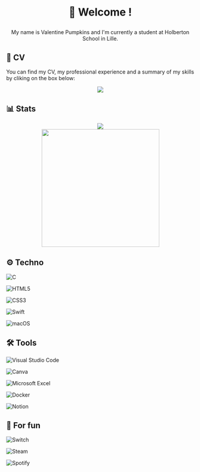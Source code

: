 
# <p align="center">🥦 Welcome ! </p>

<p align="center"> My name is Valentine Pumpkins and I'm currently a student at Holberton School in Lille. </p>

## 📝 CV

You can find my CV, my professional experience and a summary of my skills by cliking on the box below:
<p align="center">
<a href="https://www.linkedin.com/in/valentine-quignon/"> <img src="https://img.shields.io/badge/LinkedIn-0077B5?style=for-the-badge&logo=linkedin&logoColor=white" /> </a>
</p>

## 📊 Stats
<p align="center">
<img widht="430" src="https://github-readme-stats.vercel.app/api?username=ValPumpkins&show_icons=true&theme=synthwave&rank_icon=github"/> </br>

<img width="315" src="https://github-readme-stats.vercel.app/api/top-langs/?username=ValPumpkins&size_weight=0.5&count_weight=0.5&layout=donut-vertical&theme=synthwave"/>
</p>

## ⚙️ Techno

![C](https://img.shields.io/badge/c-%2300599C.svg?style=for-the-badge&logo=c&logoColor=white)

![HTML5](https://img.shields.io/badge/html5-%23E34F26.svg?style=for-the-badge&logo=html5&logoColor=white)

![CSS3](https://img.shields.io/badge/css3-%231572B6.svg?style=for-the-badge&logo=css3&logoColor=white)

![Swift](https://img.shields.io/badge/swift-F54A2A?style=for-the-badge&logo=swift&logoColor=white)

![macOS](https://img.shields.io/badge/mac%20os-000000?style=for-the-badge&logo=macos&logoColor=F0F0F0)


## 🛠️ Tools

![Visual Studio Code](https://img.shields.io/badge/Visual%20Studio%20Code-0078d7.svg?style=for-the-badge&logo=visual-studio-code&logoColor=white)

![Canva](https://img.shields.io/badge/Canva-%2300C4CC.svg?style=for-the-badge&logo=Canva&logoColor=white)


![Microsoft Excel](https://img.shields.io/badge/Microsoft_Excel-217346?style=for-the-badge&logo=microsoft-excel&logoColor=white)


![Docker](https://img.shields.io/badge/docker-%230db7ed.svg?style=for-the-badge&logo=docker&logoColor=white)

![Notion](https://img.shields.io/badge/Notion-%23000000.svg?style=for-the-badge&logo=notion&logoColor=white)

## 🎈 For fun

![Switch](https://img.shields.io/badge/Switch-E60012?style=for-the-badge&logo=nintendo-switch&logoColor=white)

![Steam](https://img.shields.io/badge/steam-%23000000.svg?style=for-the-badge&logo=steam&logoColor=white)

![Spotify](https://img.shields.io/badge/Spotify-1ED760?style=for-the-badge&logo=spotify&logoColor=white)

